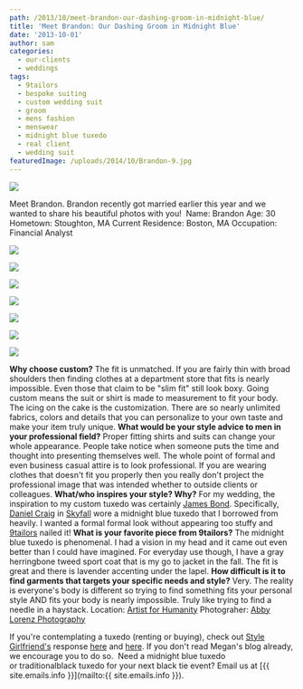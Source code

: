 ```yaml
---
path: /2013/10/meet-brandon-our-dashing-groom-in-midnight-blue/
title: 'Meet Brandon: Our Dashing Groom in Midnight Blue'
date: '2013-10-01'
author: sam
categories:
  - our-clients
  - weddings
tags:
  - 9tailors
  - bespoke suiting
  - custom wedding suit
  - groom
  - mens fashion
  - menswear
  - midnight blue tuxedo
  - real client
  - wedding suit
featuredImage: /uploads/2014/10/Brandon-9.jpg
---
```

[![](http://1.bp.blogspot.com/-BxhfywECs40/Ukl1ba9oR9I/AAAAAAAAQrE/jUYWpNM4U3s/s640/Brandon+(4).jpg)](http://1.bp.blogspot.com/-BxhfywECs40/Ukl1ba9oR9I/AAAAAAAAQrE/jUYWpNM4U3s/s1600/Brandon+(4).jpg)

Meet Brandon. Brandon recently got married earlier this year and we wanted to share his beautiful photos with you! 
Name: Brandon
Age: 30 
Hometown: Stoughton, MA
Current Residence: Boston, MA
Occupation: Financial Analyst

 [![](http://2.bp.blogspot.com/-rDSjozuUCkQ/Ukl1X0LK_RI/AAAAAAAAQqk/Wjo1TQi_idY/s640/Brandon+(1).jpg)](http://2.bp.blogspot.com/-rDSjozuUCkQ/Ukl1X0LK_RI/AAAAAAAAQqk/Wjo1TQi_idY/s1600/Brandon+(1).jpg) 

[![](http://2.bp.blogspot.com/-a45AZqdC-r0/Ukl1aSsX2qI/AAAAAAAAQq8/FDE1S8mAVIk/s640/Brandon+(3).jpg)](http://2.bp.blogspot.com/-a45AZqdC-r0/Ukl1aSsX2qI/AAAAAAAAQq8/FDE1S8mAVIk/s1600/Brandon+(3).jpg)

[![](http://4.bp.blogspot.com/-_RQAiRLk6CA/Ukl1cMLaE4I/AAAAAAAAQrI/VSFPSPGRYUg/s640/Brandon+(5).jpg)](http://4.bp.blogspot.com/-_RQAiRLk6CA/Ukl1cMLaE4I/AAAAAAAAQrI/VSFPSPGRYUg/s1600/Brandon+(5).jpg)

[![](http://4.bp.blogspot.com/-4peQhVasBQk/Ukl1cpwURwI/AAAAAAAAQrQ/O50NR0WzDrk/s640/Brandon+(6).jpg)](http://4.bp.blogspot.com/-4peQhVasBQk/Ukl1cpwURwI/AAAAAAAAQrQ/O50NR0WzDrk/s1600/Brandon+(6).jpg)

[![](http://4.bp.blogspot.com/-F7RspaAiWmM/Ukl1eTl6joI/AAAAAAAAQrg/1Bldez4QNjY/s640/Brandon+(7).jpg)](http://4.bp.blogspot.com/-F7RspaAiWmM/Ukl1eTl6joI/AAAAAAAAQrg/1Bldez4QNjY/s1600/Brandon+(7).jpg)

[![](http://4.bp.blogspot.com/-56YwSk8toYY/Ukl1YeT_WDI/AAAAAAAAQqw/MsMj7PCbz2g/s640/Brandon+(10).jpg)](http://4.bp.blogspot.com/-56YwSk8toYY/Ukl1YeT_WDI/AAAAAAAAQqw/MsMj7PCbz2g/s1600/Brandon+(10).jpg)

[![](http://4.bp.blogspot.com/-JFMo42zbhVQ/Ukl1eU58lOI/AAAAAAAAQrc/JWNFiDXh0FU/s640/Brandon+(9).jpg)](http://4.bp.blogspot.com/-JFMo42zbhVQ/Ukl1eU58lOI/AAAAAAAAQrc/JWNFiDXh0FU/s1600/Brandon+(9).jpg)

**Why choose custom?**
The fit is unmatched. If you are fairly thin with broad shoulders then finding clothes at a department store that fits is nearly impossible. Even those that claim to be "slim fit" still look boxy. Going custom means the suit or shirt is made to measurement to fit your body. The icing on the cake is the customization. There are so nearly unlimited fabrics, colors and details that you can personalize to your own taste and make your item truly unique.
 **What would be your style advice to men in your professional field?**
Proper fitting shirts and suits can change your whole appearance. People take notice when someone puts the time and thought into presenting themselves well. The whole point of formal and even business casual attire is to look professional. If you are wearing clothes that doesn't fit you properly then you really don't project the professional image that was intended whether to outside clients or colleagues.
 **What/who inspires your style? Why?**
For my wedding, the inspiration to my custom tuxedo was certainly [James Bond](http://www.007.com/). Specifically, [Daniel Craig](http://www.imdb.com/name/nm0185819/) in [Skyfall](http://www.skyfall-movie.com/site/) wore a midnight blue tuxedo that I borrowed from heavily. I wanted a formal formal look without appearing too stuffy and [9tailors](http://www.9tailors.com/) nailed it!
 **What is your favorite piece from 9tailors?** 
The midnight blue tuxedo is phenomenal. I had a vision in my head and it came out even better than I could have imagined. For everyday use though, I have a gray herringbone tweed sport coat that is my go to jacket in the fall. The fit is great and there is lavender accenting under the lapel.
 **How difficult is it to find garments that targets your specific needs and style?**
Very. The reality is everyone's body is different so trying to find something fits your personal style AND fits your body is nearly impossible. Truly like trying to find a needle in a haystack.
Location: [Artist for Humanity](http://afhboston.org/)
Photograher: [Abby Lorenz Photography](http://abbylorenzphotography.com/)

If you're contemplating a tuxedo (renting or buying), check out [Style Girlfriend's](http://stylegirlfriend.com/) response [here](http://stylegirlfriend.com/say-yes-to-the-suit/) and [here](http://stylegirlfriend.com/reader-question-tux-and-roll/). If you don't read Megan's blog already, we encourage you to do so. 
Need a midnight blue tuxedo or traditionalblack tuxedo for your next black tie event? Email us at [{{ site.emails.info }}](mailto:{{ site.emails.info }}).